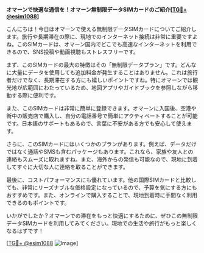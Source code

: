 **オマーンで快適な通信を！オマーン無制限データSIMカードのご紹介[[TG💪+ @esim1088](https://t.me/s/esim1088)]**

こんにちは！今日はオマーンで使える無制限データSIMカードについてご紹介します。旅行や長期滞在の際に、現地でのインターネット接続は非常に重要ですよね。このSIMカードは、オマーン国内でどこでも高速なインターネットを利用できるので、SNS投稿や動画視聴もストレスフリーです。

まず、このSIMカードの最大の特徴はその「無制限データプラン」です。どんなに大量にデータを使用しても追加料金が発生することはありません。これは旅行者だけでなく、長期滞在する方にも嬉しいポイントですね。特にオマーンでは観光地が広範囲にわたっているため、地図アプリやガイドブックを参照しながら移動する際に便利です。

また、このSIMカードは非常に簡単に登録できます。オマーンに入国後、空港や街中の販売店で購入し、自分の電話番号で簡単にアクティベートすることが可能です。日本語のサポートもあるので、言葉に不安がある方でも安心して使えます。

さらに、このSIMカードにはいくつかのプランがあります。例えば、データだけではなく通話やSMSも含むパッケージもあります。これなら、家族や友人との連絡もスムーズに取れますね。また、海外からの発信も可能なので、現地に到着してすぐに大切な人に連絡を取ることができます。

最後に、コストパフォーマンスにも優れています。他の国際SIMカードと比較しても、非常にリーズナブルな価格設定になっているので、予算を気にする方にもおすすめです。また、オンラインで購入することで、現地到着時に手間なく利用できるのもポイントです。

いかがでしたか？オマーンでの滞在をもっと快適にするために、ぜひこの無制限データSIMカードを利用してみてください。現地での生活や旅行がもっと楽しくなるはずです！

[[TG💪+ @esim1088](https://t.me/s/esim1088) ![Image](https://i.postimg.cc/Y0z9fWf4/image.png)]